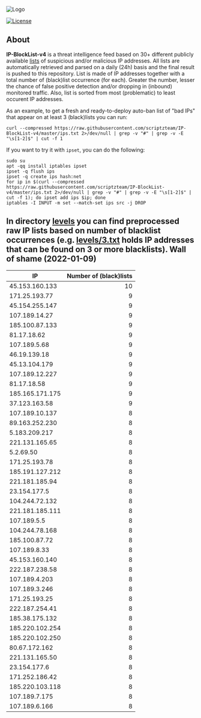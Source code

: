 ![Logo](https://i.imgur.com/PyKLAe7.png)

[![License](https://img.shields.io/badge/license-The_Unlicense-red.svg)](https://unlicense.org/)

About
----

**IP-BlockList-v4** is a threat intelligence feed based on 30+ different publicly available [lists](https://github.com/stamparm/maltrail) of suspicious and/or malicious IP addresses. All lists are automatically retrieved and parsed on a daily (24h) basis and the final result is pushed to this repository. List is made of IP addresses together with a total number of (black)list occurrence (for each). Greater the number, lesser the chance of false positive detection and/or dropping in (inbound) monitored traffic. Also, list is sorted from most (problematic) to least occurent IP addresses.

As an example, to get a fresh and ready-to-deploy auto-ban list of "bad IPs" that appear on at least 3 (black)lists you can run:

```
curl --compressed https://raw.githubusercontent.com/scriptzteam/IP-BlockList-v4/master/ips.txt 2>/dev/null | grep -v "#" | grep -v -E "\s[1-2]$" | cut -f 1
```

If you want to try it with `ipset`, you can do the following:

```
sudo su
apt -qq install iptables ipset
ipset -q flush ips
ipset -q create ips hash:net
for ip in $(curl --compressed https://raw.githubusercontent.com/scriptzteam/IP-BlockList-v4/master/ips.txt 2>/dev/null | grep -v "#" | grep -v -E "\s[1-2]$" | cut -f 1); do ipset add ips $ip; done
iptables -I INPUT -m set --match-set ips src -j DROP
```

In directory [levels](levels) you can find preprocessed raw IP lists based on number of blacklist occurrences (e.g. [levels/3.txt](levels/3.txt) holds IP addresses that can be found on 3 or more blacklists).
Wall of shame (2022-01-09)
----

|IP|Number of (black)lists|
|---|--:|
45.153.160.133|10
171.25.193.77|9
45.154.255.147|9
107.189.14.27|9
185.100.87.133|9
81.17.18.62|9
107.189.5.68|9
46.19.139.18|9
45.13.104.179|9
107.189.12.227|9
81.17.18.58|9
185.165.171.175|9
37.123.163.58|9
107.189.10.137|8
89.163.252.230|8
5.183.209.217|8
221.131.165.65|8
5.2.69.50|8
171.25.193.78|8
185.191.127.212|8
221.181.185.94|8
23.154.177.5|8
104.244.72.132|8
221.181.185.111|8
107.189.5.5|8
104.244.78.168|8
185.100.87.72|8
107.189.8.33|8
45.153.160.140|8
222.187.238.58|8
107.189.4.203|8
107.189.3.246|8
171.25.193.25|8
222.187.254.41|8
185.38.175.132|8
185.220.102.254|8
185.220.102.250|8
80.67.172.162|8
221.131.165.50|8
23.154.177.6|8
171.252.186.42|8
185.220.103.118|8
107.189.7.175|8
107.189.6.166|8
